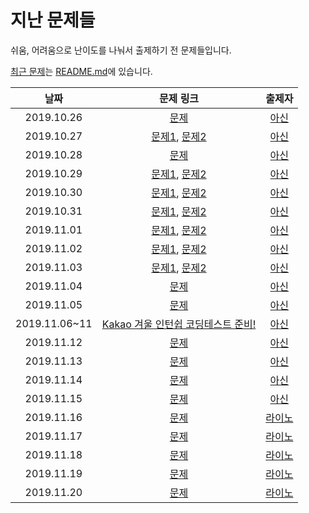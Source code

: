 # 지난 문제들

쉬움, 어려움으로 난이도를 나눠서 출제하기 전 문제들입니다.

[최근 문제](README.md)는 [README.md](README.md)에 있습니다.

| 날짜 | 문제 링크 | 출제자 |
| :-: | :-: | :-: |
|2019.10.26|[문제](https://leetcode.com/problems/champagne-tower/)| [아신] |
|2019.10.27|[문제1](https://leetcode.com/problems/reaching-points/), [문제2](https://leetcode.com/problems/max-sum-of-rectangle-no-larger-than-k/)| [아신] |
|2019.10.28|[문제](https://leetcode.com/problems/super-washing-machines/)| [아신] |
|2019.10.29|[문제1](https://leetcode.com/problems/the-skyline-problem/), [문제2](https://leetcode.com/problems/reveal-cards-in-increasing-order/)| [아신] |
|2019.10.30|[문제1](https://leetcode.com/problems/asteroid-collision/), [문제2](https://leetcode.com/problems/prefix-and-suffix-search/)| [아신] |
|2019.10.31|[문제1](https://leetcode.com/problems/palindrome-partitioning-ii/), [문제2](https://leetcode.com/problems/decode-string/description/)| [아신] |
|2019.11.01|[문제1](https://leetcode.com/problems/special-binary-string/description/), [문제2](https://leetcode.com/problems/remove-sub-folders-from-the-filesystem/description/)| [아신] |
|2019.11.02|[문제1](https://leetcode.com/problems/minimum-moves-to-equal-array-elements-ii/), [문제2](https://leetcode.com/problems/remove-invalid-parentheses/)| [아신] |
|2019.11.03|[문제1](https://leetcode.com/problems/binary-tree-right-side-view/), [문제2](https://leetcode.com/problems/median-of-two-sorted-arrays/)| [아신] |
|2019.11.04|[문제](https://leetcode.com/problems/my-calendar-ii/)| [아신] |
|2019.11.05|[문제](https://leetcode.com/problems/most-profit-assigning-work/)| [아신] |
|2019.11.06~11|[Kakao 겨울 인턴쉽 코딩테스트 준비!](https://github.com/SwiftAlgorithmClub/BlastingKakao)| [아신] |
|2019.11.12|[문제](https://programmers.co.kr/learn/courses/30/lessons/49993)| [아신] |
|2019.11.13|[문제](https://programmers.co.kr/learn/courses/30/lessons/60063)| [아신] |
|2019.11.14|[문제](https://programmers.co.kr/learn/courses/30/lessons/17687)| [아신] |
|2019.11.15|[문제](https://programmers.co.kr/learn/courses/30/lessons/17686)| [아신] |
|2019.11.16|[문제](https://programmers.co.kr/learn/courses/30/lessons/12987)| [라이노] |
|2019.11.17|[문제](https://programmers.co.kr/learn/courses/30/lessons/42628)| [라이노] |
|2019.11.18|[문제](https://programmers.co.kr/learn/courses/30/lessons/62049)| [라이노] |
|2019.11.19|[문제](https://programmers.co.kr/learn/courses/30/lessons/49994?language=swift)| [라이노] |
|2019.11.20|[문제](https://programmers.co.kr/learn/courses/30/lessons/43162)| [라이노] |

[아신]: https://github.com/kimtaesu
[라이노]: https://github.com/JCSooHwanCho
